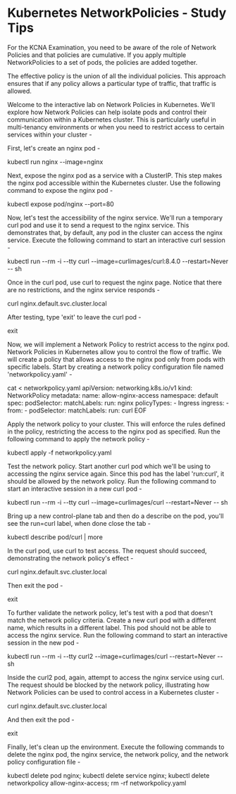 # Kubernetes NetworkPolicies - Study Tips
For the KCNA Examination, you need to be aware of the role of Network Policies and that policies are cumulative. If you apply multiple NetworkPolicies to a set of pods, the policies are added together.

The effective policy is the union of all the individual policies. This approach ensures that if any policy allows a particular type of traffic, that traffic is allowed.



Welcome to the interactive lab on Network Policies in Kubernetes. We'll explore how Network Policies can help isolate pods and control their communication within a Kubernetes cluster. This is particularly useful in multi-tenancy environments or when you need to restrict access to certain services within your cluster -

First, let's create an nginx pod -

kubectl run nginx --image=nginx

Next, expose the nginx pod as a service with a ClusterIP. This step makes the nginx pod accessible within the Kubernetes cluster. Use the following command to expose the nginx pod -

kubectl expose pod/nginx --port=80

Now, let's test the accessibility of the nginx service. We'll run a temporary curl pod and use it to send a request to the nginx service. This demonstrates that, by default, any pod in the cluster can access the nginx service. Execute the following command to start an interactive curl session -

kubectl run --rm -i --tty curl --image=curlimages/curl:8.4.0 --restart=Never -- sh

Once in the curl pod, use curl to request the nginx page. Notice that there are no restrictions, and the nginx service responds -

curl nginx.default.svc.cluster.local

After testing, type 'exit' to leave the curl pod -

exit

Now, we will implement a Network Policy to restrict access to the nginx pod. Network Policies in Kubernetes allow you to control the flow of traffic. We will create a policy that allows access to the nginx pod only from pods with specific labels. Start by creating a network policy configuration file named 'networkpolicy.yaml' -

cat <<EOF > networkpolicy.yaml
apiVersion: networking.k8s.io/v1
kind: NetworkPolicy
metadata:
  name: allow-nginx-access
  namespace: default
spec:
  podSelector:
    matchLabels:
      run: nginx
  policyTypes:
    - Ingress
  ingress:
    - from:
      - podSelector:
          matchLabels:
            run: curl
EOF

Apply the network policy to your cluster. This will enforce the rules defined in the policy, restricting the access to the nginx pod as specified. Run the following command to apply the network policy -

kubectl apply -f networkpolicy.yaml

Test the network policy. Start another curl pod which we'll be using to accessing the nginx service again. Since this pod has the label 'run:curl', it should be allowed by the network policy. Run the following command to start an interactive session in a new curl pod -

kubectl run --rm -i --tty curl --image=curlimages/curl --restart=Never -- sh

Bring up a new control-plane tab and then do a describe on the pod, you'll see the run=curl label, when done close the tab -

kubectl describe pod/curl | more

In the curl pod, use curl to test access. The request should succeed, demonstrating the network policy's effect -

curl nginx.default.svc.cluster.local

Then exit the pod -

exit

To further validate the network policy, let's test with a pod that doesn't match the network policy criteria. Create a new curl pod with a different name, which results in a different label. This pod should not be able to access the nginx service. Run the following command to start an interactive session in the new pod -

kubectl run --rm -i --tty curl2 --image=curlimages/curl --restart=Never -- sh

Inside the curl2 pod, again, attempt to access the nginx service using curl. The request should be blocked by the network policy, illustrating how Network Policies can be used to control access in a Kubernetes cluster -

curl nginx.default.svc.cluster.local

And then exit the pod -

exit

Finally, let's clean up the environment. Execute the following commands to delete the nginx pod, the nginx service, the network policy, and the network policy configuration file -

kubectl delete pod nginx; kubectl delete service nginx; kubectl delete networkpolicy allow-nginx-access; rm -rf networkpolicy.yaml